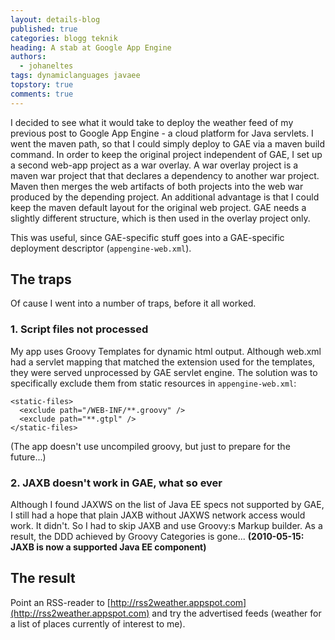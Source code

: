 ```yaml
---
layout: details-blog
published: true
categories: blogg teknik
heading: A stab at Google App Engine
authors:
  - johaneltes
tags: dynamiclanguages javaee
topstory: true
comments: true
---
```


I decided to see what it would take to deploy the weather feed of my previous post to Google App Engine - a cloud platform for Java servlets. I went the maven path, so that I could simply deploy to GAE via a maven build command. In order to keep the original project independent of GAE, I set up a second web-app project as a war overlay. A war overlay project is a maven war project that that declares a dependency to another war project. Maven then merges the web artifacts of both projects into the web war produced by the depending project. An additional advantage is that I could keep the maven default layout for the original web project. GAE needs a slightly different structure, which is then used in the overlay project only.

This was useful, since GAE-specific stuff goes into a GAE-specific deployment descriptor (`appengine-web.xml`).

## The traps

Of cause I went into a number of traps, before it all worked.

### 1. Script files not processed
My app uses Groovy Templates for dynamic html output. Although web.xml had a servlet mapping that matched the extension used for the templates, they were served unprocessed by GAE servlet engine. The solution was to specifically exclude them from static resources in `appengine-web.xml`:

~~~ markup
<static-files>
  <exclude path="/WEB-INF/**.groovy" />
  <exclude path="**.gtpl" />
</static-files>
~~~

(The app doesn't use uncompiled groovy, but just to prepare for the future...)

### 2. JAXB doesn't work in GAE, what so ever
Although I found JAXWS on the list of Java EE specs not supported by GAE, I still had a hope that plain JAXB without JAXWS network access would work. It didn't. So I had to skip JAXB and use Groovy:s Markup builder. As a result, the DDD achieved by Groovy Categories is gone... **(2010-05-15: JAXB is now a supported Java EE component)**

## The result
Point an RSS-reader to [http://rss2weather.appspot.com](http://rss2weather.appspot.com) and try the advertised feeds (weather for a list of places currently of interest to me).
